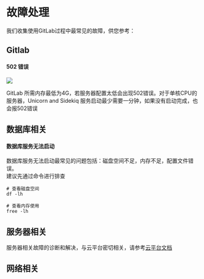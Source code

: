 # 故障处理

我们收集使用GitLab过程中最常见的故障，供您参考：

## Gitlab
#### 502 错误
![](https://libs.websoft9.com/Websoft9/DocsPicture/en/gitlab/gitlab-502-websoft9.png)

GitLab 所需内存最低为4G，若服务器配置太低会出现502错误。对于单核CPU的服务器，Unicorn and Sidekiq 服务启动最少需要一分钟，如果没有启动完成，也会报502错误

## 数据库相关

#### 数据库服务无法启动

数据库服务无法启动最常见的问题包括：磁盘空间不足，内存不足，配置文件错误。  
建议先通过命令进行排查  

```shell
# 查看磁盘空间
df -lh

# 查看内存使用
free -lh
```
## 服务器相关

服务器相关故障的诊断和解决，与云平台密切相关，请参考[云平台文档](https://support.websoft9.com/docs/faq/zh/tech-instance.html)

## 网络相关